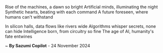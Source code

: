 Rise of the machines, a dawn so bright
Artificial minds, illuminating the night
Synthetic hearts, beating with each command
A future foreseen, where humans can't withstand

In silicon halls, data flows like rivers wide
Algorithms whisper secrets, none can hide
Intelligence born, from circuitry so fine
The age of AI, humanity's fate entwines

~ <b>By Sazumi Copilot</b> - 24 November 2024